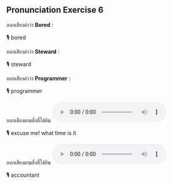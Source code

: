 ## Pronunciation Exercise 6
ออกเสียงคำว่า **Bored** :

🎙️ bored

ออกเสียงคำว่า **Steward** :

🎙️ steward

ออกเสียงคำว่า **Programmer** :

🎙️ programmer

ออกเสียงตามสิ่งที่ได้ยิน **![](/media/audio/Excuse&#x20;me!&#x20;What&#x20;time&#x20;is&#x20;it.mp3)** 

🎙️ excuse me! what time is it

ออกเสียงตามสิ่งที่ได้ยิน **![](/media/audio/accountant.mp3)** 

🎙️ accountant

